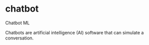 # chatbot
Chatbot ML

Chatbots are artificial intelligence (AI) software that can simulate a conversation.  
